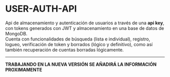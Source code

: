 # USER-AUTH-API

Api de almacenamiento y autenticación de usuarios a través de una **api key**, con tokens generados con JWT y almacenamiento en una base de datos de MongoDB.<br>
Cuenta con funcionalidades de búsqueda (lista e individual), registro, logueo, verificación de token y borrados (lógico y definitivo), como así también recuperación de cuentas borradas lógicamente.

---

**TRABAJANDO EN LA NUEVA VERSIÓN**
**SE AÑADIRÁ LA INFORMACIÓN PROXIMAMENTE**
